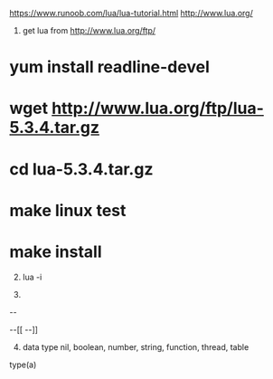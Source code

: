 
https://www.runoob.com/lua/lua-tutorial.html
http://www.lua.org/

1. get lua from http://www.lua.org/ftp/
# yum install readline-devel
# wget http://www.lua.org/ftp/lua-5.3.4.tar.gz
# cd lua-5.3.4.tar.gz
# make linux test
# make install

2. lua -i

3.
--

--[[
--]]

4. data type
nil, boolean, number, string, function, thread, table

type(a)
